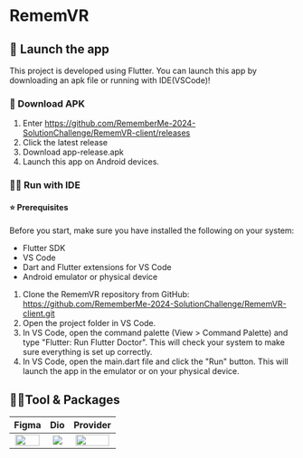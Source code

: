 # RememVR

## 🚀 Launch the app

This project is developed using Flutter. You can launch this app by downloading an apk file or running with IDE(VSCode)!

### 📝 Download APK
1. Enter https://github.com/RememberMe-2024-SolutionChallenge/RememVR-client/releases
2. Click the latest release
3. Download app-release.apk
4. Launch this app on Android devices.

### 🏃‍♀️ Run with IDE

#### ⭐ Prerequisites

Before you start, make sure you have installed the following on your system:

- Flutter SDK
- VS Code
- Dart and Flutter extensions for VS Code
- Android emulator or physical device

1. Clone the RememVR repository from GitHub: https://github.com/RememberMe-2024-SolutionChallenge/RememVR-client.git
2. Open the project folder in VS Code.
3. In VS Code, open the command palette (View > Command Palette) and type "Flutter: Run Flutter Doctor". This will check your system to make sure everything is set up correctly.
4. In VS Code, open the main.dart file and click the "Run" button. This will launch the app in the emulator or on your physical device.

## 👩‍💻Tool & Packages
|Figma                    |   Dio            |   Provider    |
|:-------------------------:|:-------------------------:|:-------------------------:|
<img src="https://cdn.imweb.me/upload/S20200526d85c8a67ff1b1/5fd25c75652d3.png" width='95%'>|<img src="https://miro.medium.com/v2/resize:fit:2000/format:webp/1*pxrFPCXL5GYaMjL8KMbSmQ.png">|<img src="https://github.com/RememberMe-2024-SolutionChallenge/RememVR-client/assets/101000358/5fc52680-0759-47b9-9a0a-b46761ea27cc" width='95%'>

